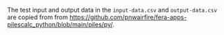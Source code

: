 The test input and output data in the `input-data.csv` and `output-data.csv`
are copied from from
https://github.com/pnwairfire/fera-apps-pilescalc_python/blob/main/piles/py/.

